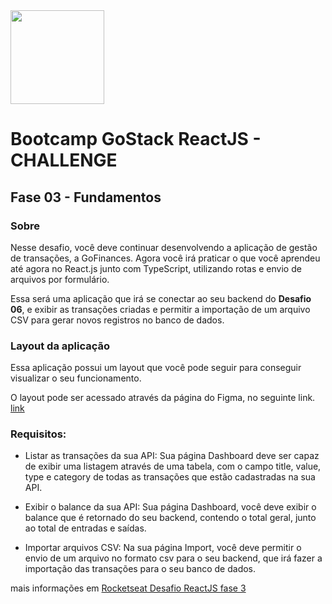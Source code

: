 <img src="https://www.xpand-it.com/wp-content/uploads/2018/01/React_logo_wordmark.png?W=200" height="150">

# Bootcamp GoStack ReactJS - **CHALLENGE**

## **Fase 03** - Fundamentos

### **Sobre**

Nesse desafio, você deve continuar desenvolvendo a aplicação de gestão de transações, a GoFinances. Agora você irá praticar o que você aprendeu até agora no React.js junto com TypeScript, utilizando rotas e envio de arquivos por formulário.

Essa será uma aplicação que irá se conectar ao seu backend do **Desafio 06**, e exibir as transações criadas e permitir a importação de um arquivo CSV para gerar novos registros no banco de dados.

### **Layout da aplicação**

Essa aplicação possui um layout que você pode seguir para conseguir visualizar o seu funcionamento.

O layout pode ser acessado através da página do Figma, no seguinte link. [link](https://www.figma.com/file/EgOhyj1Inz14dhWGVhRlhr/GoFinances?node-id=1%3A863)

### **Requisitos:**

- Listar as transações da sua API: Sua página Dashboard deve ser capaz de exibir uma listagem através de uma tabela, com o campo title, value, type e category de todas as transações que estão cadastradas na sua API.

- Exibir o balance da sua API: Sua página Dashboard, você deve exibir o balance que é retornado do seu backend, contendo o total geral, junto ao total de entradas e saídas.

- Importar arquivos CSV: Na sua página Import, você deve permitir o envio de um arquivo no formato csv para o seu backend, que irá fazer a importação das transações para o seu banco de dados.

mais informações em [Rocketseat Desafio ReactJS fase 3](https://github.com/Rocketseat/bootcamp-gostack-desafios/tree/master/desafio-fundamentos-reactjs)
